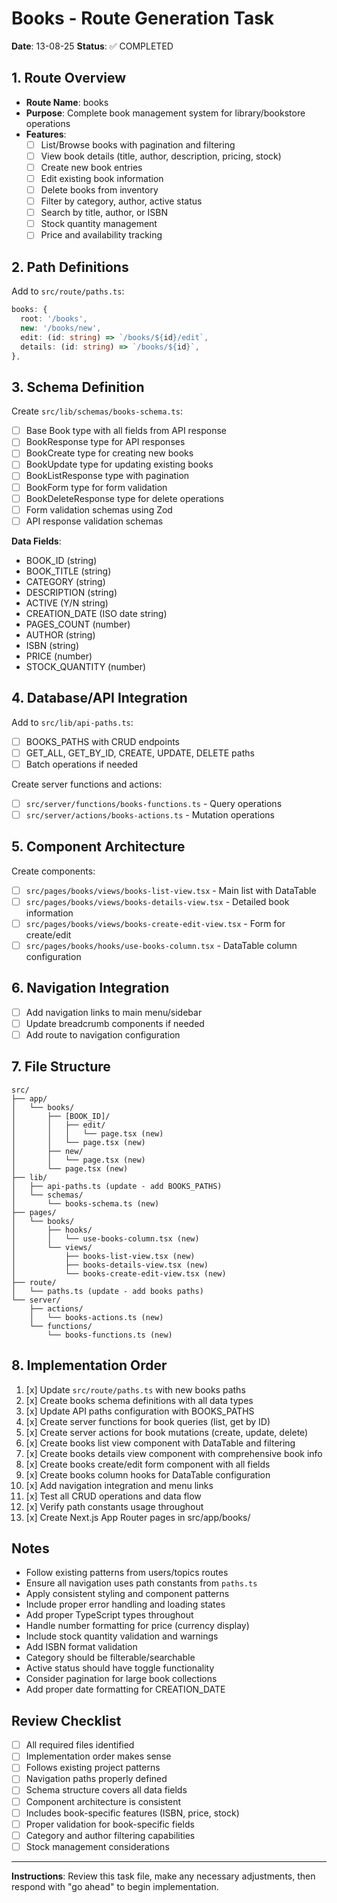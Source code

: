 # Books - Route Generation Task

**Date**: 13-08-25
**Status**: ✅ COMPLETED

## 1. Route Overview

- **Route Name**: books
- **Purpose**: Complete book management system for library/bookstore operations
- **Features**:
  - [ ] List/Browse books with pagination and filtering
  - [ ] View book details (title, author, description, pricing, stock)
  - [ ] Create new book entries
  - [ ] Edit existing book information
  - [ ] Delete books from inventory
  - [ ] Filter by category, author, active status
  - [ ] Search by title, author, or ISBN
  - [ ] Stock quantity management
  - [ ] Price and availability tracking

## 2. Path Definitions

Add to `src/route/paths.ts`:

```typescript
books: {
  root: '/books',
  new: '/books/new',
  edit: (id: string) => `/books/${id}/edit`,
  details: (id: string) => `/books/${id}`,
},
```

## 3. Schema Definition

Create `src/lib/schemas/books-schema.ts`:

- [ ] Base Book type with all fields from API response
- [ ] BookResponse type for API responses
- [ ] BookCreate type for creating new books
- [ ] BookUpdate type for updating existing books
- [ ] BookListResponse type with pagination
- [ ] BookForm type for form validation
- [ ] BookDeleteResponse type for delete operations
- [ ] Form validation schemas using Zod
- [ ] API response validation schemas

**Data Fields**:

- BOOK_ID (string)
- BOOK_TITLE (string)
- CATEGORY (string)
- DESCRIPTION (string)
- ACTIVE (Y/N string)
- CREATION_DATE (ISO date string)
- PAGES_COUNT (number)
- AUTHOR (string)
- ISBN (string)
- PRICE (number)
- STOCK_QUANTITY (number)

## 4. Database/API Integration

Add to `src/lib/api-paths.ts`:

- [ ] BOOKS_PATHS with CRUD endpoints
- [ ] GET_ALL, GET_BY_ID, CREATE, UPDATE, DELETE paths
- [ ] Batch operations if needed

Create server functions and actions:

- [ ] `src/server/functions/books-functions.ts` - Query operations
- [ ] `src/server/actions/books-actions.ts` - Mutation operations

## 5. Component Architecture

Create components:

- [ ] `src/pages/books/views/books-list-view.tsx` - Main list with DataTable
- [ ] `src/pages/books/views/books-details-view.tsx` - Detailed book information
- [ ] `src/pages/books/views/books-create-edit-view.tsx` - Form for create/edit
- [ ] `src/pages/books/hooks/use-books-column.tsx` - DataTable column configuration

## 6. Navigation Integration

- [ ] Add navigation links to main menu/sidebar
- [ ] Update breadcrumb components if needed
- [ ] Add route to navigation configuration

## 7. File Structure

```
src/
├── app/
│   └── books/
│       ├── [BOOK_ID]/
│       │   ├── edit/
│       │   │   └── page.tsx (new)
│       │   └── page.tsx (new)
│       ├── new/
│       │   └── page.tsx (new)
│       └── page.tsx (new)
├── lib/
│   ├── api-paths.ts (update - add BOOKS_PATHS)
│   └── schemas/
│       └── books-schema.ts (new)
├── pages/
│   └── books/
│       ├── hooks/
│       │   └── use-books-column.tsx (new)
│       └── views/
│           ├── books-list-view.tsx (new)
│           ├── books-details-view.tsx (new)
│           └── books-create-edit-view.tsx (new)
├── route/
│   └── paths.ts (update - add books paths)
└── server/
    ├── actions/
    │   └── books-actions.ts (new)
    └── functions/
        └── books-functions.ts (new)
```

## 8. Implementation Order

1. [x] Update `src/route/paths.ts` with new books paths
2. [x] Create books schema definitions with all data types
3. [x] Update API paths configuration with BOOKS_PATHS
4. [x] Create server functions for book queries (list, get by ID)
5. [x] Create server actions for book mutations (create, update, delete)
6. [x] Create books list view component with DataTable and filtering
7. [x] Create books details view component with comprehensive book info
8. [x] Create books create/edit form component with all fields
9. [x] Create books column hooks for DataTable configuration
10. [x] Add navigation integration and menu links
11. [x] Test all CRUD operations and data flow
12. [x] Verify path constants usage throughout
13. [x] Create Next.js App Router pages in src/app/books/

## Notes

- Follow existing patterns from users/topics routes
- Ensure all navigation uses path constants from `paths.ts`
- Apply consistent styling and component patterns
- Include proper error handling and loading states
- Add proper TypeScript types throughout
- Handle number formatting for price (currency display)
- Include stock quantity validation and warnings
- Add ISBN format validation
- Category should be filterable/searchable
- Active status should have toggle functionality
- Consider pagination for large book collections
- Add proper date formatting for CREATION_DATE

## Review Checklist

- [ ] All required files identified
- [ ] Implementation order makes sense
- [ ] Follows existing project patterns
- [ ] Navigation paths properly defined
- [ ] Schema structure covers all data fields
- [ ] Component architecture is consistent
- [ ] Includes book-specific features (ISBN, price, stock)
- [ ] Proper validation for book-specific fields
- [ ] Category and author filtering capabilities
- [ ] Stock management considerations

---

**Instructions**: Review this task file, make any necessary adjustments, then respond with "go ahead" to begin implementation.

